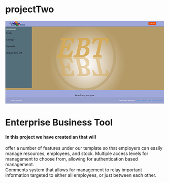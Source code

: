 # projectTwo

![](assets/images/Screenshot.png)

# Enterprise Business Tool
#### In this project we have created an that will
offer a number of features under our template so that employers
can easily manage resources, employees, and stock. 
Multiple access levels for management to choose from, allowing for
authentication based management. <br />
Comments system that allows for management to relay important
information targeted to either all employees, or just between each
other.
